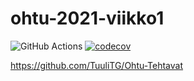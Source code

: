 # ohtu-2021-viikko1
![GitHub Actions](https://github.com/TuuliTG/ohtu-2021-viikko1/workflows/Java%20CI%20with%20Gradle/badge.svg)
[![codecov](https://codecov.io/gh/TuuliTG/ohtu-2021-viikko1/branch/main/graph/badge.svg?token=VYCTW3TF0O)](https://codecov.io/gh/TuuliTG/ohtu-2021-viikko1)

https://github.com/TuuliTG/Ohtu-Tehtavat


